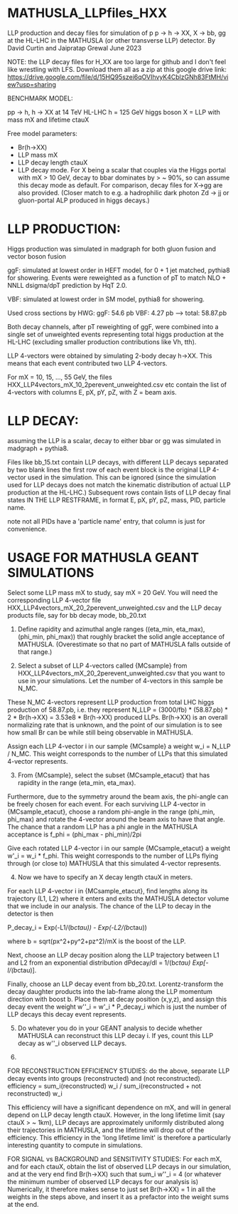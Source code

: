 # MATHUSLA_LLPfiles_HXX
LLP production and decay files for simulation of p p -> h -> XX, X -> bb, gg at the HL-LHC in the MATHUSLA (or other transverse LLP) detector. 
By David Curtin and Jaipratap Grewal
June 2023

NOTE: the LLP decay files for H_XX are too large for github and I don't feel like wrestling with LFS. Download them all as a zip at this google drive link:
https://drive.google.com/file/d/15HQ95szei6qOVIhvyK4CblzGNh83FtMH/view?usp=sharing


BENCHMARK MODEL:

pp -> h, h -> XX
at 14 TeV HL-LHC
h = 125 GeV higgs boson
X = LLP with mass mX and lifetime ctauX

Free model parameters: 
- Br(h->XX)
- LLP mass mX
- LLP decay length ctauX
- LLP decay mode. For X being a scalar that couples via the Higgs portal with mX > 10 GeV, decay to bbar dominates by > ~ 90%, so can assume this decay mode as default. For comparison, decay files for X->gg are also provided. (Closer match to e.g. a hadrophilic dark photon Zd -> jj or gluon-portal ALP produced in higgs decays.)


LLP PRODUCTION:
=================
Higgs production was simulated in madgraph for both gluon fusion and vector boson fusion

ggF: simulated at lowest order in HEFT model, for 0 + 1 jet matched, pythia8 for showering. Events were reweighted as a function of pT to match NLO + NNLL dsigma/dpT prediction by HqT 2.0. 
 
VBF: simulated at lowest order in SM model, pythia8 for showering. 

Used cross sections by HWG: 
ggF: 54.6 pb
VBF: 4.27 pb
--> total: 58.87.pb

Both decay channels, after pT reweighting of ggF, were combined into a single set of unweighted events representing total higgs production at the HL-LHC (excluding smaller production contributions like Vh, tth).

LLP 4-vectors were obtained by simulating 2-body decay h->XX. This means that each event contributed two LLP 4-vectors. 

For mX = 10, 15, ..., 55 GeV, the files
HXX_LLP4vectors_mX_10_2perevent_unweighted.csv etc
contain the list of 4-vectors with columns E, pX, pY, pZ, with Z = beam axis. 


LLP DECAY:
=========== 
assuming the LLP is a scalar, decay to either bbar or gg was simulated in madgraph + pythia8. 

Files like bb_15.txt
contain LLP decays, with different LLP decays separated by two blank lines
the first row of each event block is the original LLP 4-vector used in the simulation. This can be ignored (since the simulation used for LLP decays does not match the kinematic distribution of actual LLP production at the HL-LHC.)
Subsequent rows contain lists of LLP decay final states IN THE LLP RESTFRAME, in format 
E, pX, pY, pZ, mass, PID, particle name.

note not all PIDs have a 'particle name' entry, that column is just for convenience.


USAGE FOR MATHUSLA GEANT SIMULATIONS
=======================================

Select some LLP mass mX to study, say mX = 20 GeV. 
You will need the corresponding LLP 4-vector file
HXX_LLP4vectors_mX_20_2perevent_unweighted.csv
and the LLP decay products file, say for bb decay mode, 
bb_20.txt

1. Define rapidity and azimuthal angle ranges ((eta_min, eta_max), (phi_min, phi_max)) that roughly bracket the solid angle acceptance of MATHUSLA. (Overestimate so that no part of MATHUSLA falls outside of that range.)

2. Select a subset of LLP 4-vectors called {MCsample} from HXX_LLP4vectors_mX_20_2perevent_unweighted.csv that you want to use in your simulations. Let the number of 4-vectors in this sample be N_MC. 

These N_MC 4-vectors represent LLP production from total LHC higgs production of 58.87.pb, i.e. they represent
N_LLP = (3000/fb) * (58.87.pb) * 2 * Br(h->XX) = 3.53e8 * Br(h->XX)
produced LLPs. Br(h->XX) is an overall normalizing rate that is unknown, and the point of our simulation is to see how small Br can be while still being observable in MATHUSLA. 

Assign each LLP 4-vector i in our sample {MCsample} a weight
w_i = N_LLP / N_MC. 
This weight corresponds to the number of LLPs that this simulated 4-vector represents. 


3. From {MCsample}, select the subset {MCsample_etacut} that has rapidity in the range (eta_min, eta_max).

Furthermore, due to the symmetry around the beam axis, the phi-angle can be freely chosen for each event. For each surviving LLP 4-vector in {MCsample_etacut}, choose a random phi-angle in the range (phi_min, phi_max) and rotate the 4-vector around the beam axis to have that angle. The chance that a random LLP has a phi angle in the MATHUSLA acceptance is 
f_phi = (phi_max - phi_min)/2pi

Give each rotated LLP 4-vector i in our sample {MCsample_etacut} a weight
w'_i = w_i * f_phi. 
This weight corresponds to the number of LLPs flying through (or close to) MATHUSLA that this simulated 4-vector represents. 


4. Now we have to specify an X decay length ctauX in meters. 

For each LLP 4-vector i in {MCsample_etacut}, find lengths along its trajectory (L1, L2) where it enters and exits the MATHUSLA detector volume that we include in our analysis. The chance of the LLP to decay in the detector is then

P_decay_i  = Exp(-L1/(b*ctau)) - Exp(-L2/(b*ctau))

where b = sqrt(px^2+py^2+pz^2)/mX is the boost of the LLP. 

Next, choose an  LLP decay position along the LLP trajectory between L1 and L2 from an exponential distribution
dPdecay/dl = 1/(b*ctau) Exp[-l/(b*ctau)]. 

Finally, choose an LLP decay event from bb_20.txt. Lorentz-transform the decay daughter products into the lab-frame along the LLP momentum direction with boost b. Place them at decay position (x,y,z), and assign this decay event the weight 
w''_i = w'_i * P_decay_i
which is just the number of LLP decays this decay event represents. 

5. Do whatever you do in your GEANT analysis to decide whether MATHUSLA can reconstruct this LLP decay i. If yes, count this LLP decay as w''_i observed LLP decays. 


6. 
FOR RECONSTRUCTION EFFICIENCY STUDIES: 
do the above, separate LLP decay events into groups (reconstructed) and (not reconstructed). 
efficiency = sum_i(reconstructed) w_i / sum_i(reconstructed + not reconstructed) w_i

This efficiency will have a significant dependence on mX, and will in general depend on LLP decay length ctauX. However, in the long lifetime limit (say ctauX > ~ 1km), LLP decays are approximately uniformly distributed along their trajectories in MATHUSLA, and the lifetime will drop out of the efficiency. This efficiency in the 'long lifetime limit' is therefore a particularly interesting quantity to compute in simulations. 


FOR SIGNAL vs BACKGROUND and SENSITIVITY STUDIES:
For each mX, and for each ctauX, obtain the list of observed LLP decays in our simulation, and at the very end find Br(h->XX) such that
sum_i w''_i = 4 (or whatever the minimum number of observed LLP decays for our analysis is)
Numerically, it therefore makes sense to just set Br(h->XX) = 1 in all the weights in the steps above, and insert it as a prefactor into the weight sums at the end. 






 



